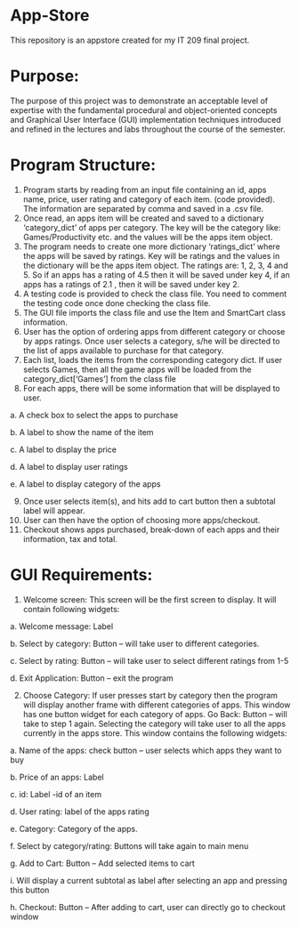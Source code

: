 # App-Store
This repository is an appstore created for my IT 209 final project.

# Purpose:
The purpose of this project was to demonstrate an acceptable
level of expertise with the fundamental procedural and object-oriented concepts and Graphical
User Interface (GUI) implementation techniques introduced and refined in the lectures and labs
throughout the course of the semester.

# Program Structure:
1. Program starts by reading from an input file containing an id, apps name, price, user
rating and category of each item. (code provided). The information are separated by
comma and saved in a .csv file. 
2. Once read, an apps item will be created and saved to a dictionary ‘category_dict’ of
apps per category. The key will be the category like: Games/Productivity etc. and the
values will be the apps item object.
3. The program needs to create one more dictionary ‘ratings_dict’ where the apps will be
saved by ratings. Key will be ratings and the values in the dictionary will be the apps
item object. The ratings are: 1, 2, 3, 4 and 5. So if an apps has a rating of 4.5 then it will
be saved under key 4, if an apps has a ratings of 2.1 , then it will be saved under key 2.
4. A testing code is provided to check the class file. You need to comment the testing code
once done checking the class file.
5. The GUI file imports the class file and use the Item and SmartCart class information.
6. User has the option of ordering apps from different category or choose by apps ratings.
Once user selects a category, s/he will be directed to the list of apps available to
purchase for that category.
7. Each list, loads the items from the corresponding category dict. If user selects Games,
then all the game apps will be loaded from the category_dict[‘Games’] from the class
file
8. For each apps, there will be some information that will be displayed to user.

a. A check box to select the apps to purchase

b. A label to show the name of the item

c. A label to display the price

d. A label to display user ratings

e. A label to display category of the apps

9. Once user selects item(s), and hits add to cart button then a subtotal label will appear.
10. User can then have the option of choosing more apps/checkout.
11. Checkout shows apps purchased, break-down of each apps and their information, tax
and total.

# GUI Requirements:
1. Welcome screen: This screen will be the first screen to display. It will contain following
widgets:

a. Welcome message: Label

b. Select by category: Button – will take user to different categories.

c. Select by rating: Button – will take user to select different ratings from 1-5 

d. Exit Application: Button – exit the program

2. Choose Category: If user presses start by category then the program will display another
frame with different categories of apps. This window has one button widget
for each category of apps. Go Back: Button – will take to step 1 again. Selecting
the category will take user to all the apps currently in the apps store. 
This window contains the following widgets:

a. Name of the apps: check button – user selects which apps they want to buy

b. Price of an apps: Label

c. id: Label -id of an item

d. User rating: label of the apps rating

e. Category: Category of the apps.

f. Select by category/rating: Buttons will take again to main menu

g. Add to Cart: Button – Add selected items to cart

i. Will display a current subtotal as label after selecting an app and pressing this
button

h. Checkout: Button – After adding to cart, user can directly go to checkout window
